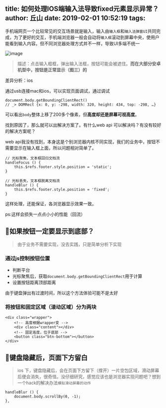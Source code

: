 title: 如何处理IOS端输入法导致fixed元素显示异常？
author: 丘山
date: 2019-02-01 10:52:19
tags:
---
手机端网页一个比较常见的交互场景就是输入，输入由`输入框`和`输入法弹窗UI`共同完成，为了更好的交互，手机端浏览器一般会自动将`输入框`滚动到屏幕中央，使用户能看到输入内容。但不同浏览器处理方式并不一样，导致UI多端不统一

![image](https://user-images.githubusercontent.com/10740017/50135310-aff37f80-02ce-11e9-8fe3-8429ba97f1b7.png)

> 描述：点击输入框框，弹出输入法框，按钮可能会被遮住。**而在大部分安卓机型中，按钮是正常显示（图三）的**

差异分析：ios

通过usb连接mac和ios，可以实现页面调试，通过调试

```
document.body.getBoundingClientRect()
// _> DOMRect {x: 0, y: -298, width: 320, height: 434, top: -298, …}
```

可以看出`body`整体上移了200多个像素，但**高度却还是屏幕可视高度**。

找到原因了，那么就可以出解决方案了。有什么web api 可以解决吗？有没有较好的解决方案呢？

web api我没有找到，本身这是个别浏览器内核不同实现，我们的业务中，按钮不需要显示在输入框上面，所以问题相对简单了。

```
// 光标聚焦，文本框回归文档流
handleFocus () {
    this.$refs.footer.style.position = 'static';
}

// 光标丢失，文本框脱离文档流
handleBlur () {
    this.$refs.footer.style.position = 'fixed';
}
```

这样处理，还能保证，各浏览器显示效果一致。

ps:这样会损失一点点小小的性能（回流）


## 🤔如果按钮一定要显示到底部？

> 由于业务不需要实现，没去实践，只是简单分析下实现

### 通过js控制按钮位置

- 判断平台
- 光标聚焦后，获取`document.body.getBoundingClientRect`用于计算
- 设置按钮距离顶部距离

由于键盘弹出有过渡时间，所以这个方法体验可能不是太好

### 将按钮和固定区域（滚动区域）分为两块

```
<div class="wrapper">
    <!-- 高度根据wrapper变 -->
    <div class="content"></div>
    <!-- 固定高度，位于底部 -->
    <button class="btn-bottom"></button>
</div>
```

## 🤔键盘隐藏后，页面下方留白

> ios 下，键盘隐藏后，会在页面下方留下（撑开）一片空包区域，滑动屏幕后便会消失，很奇怪。没仔细研究，感觉应该也是浏览器实现问题吧？想到一个hack的解决办法`模拟滑动屏幕的动作`

```
handleBlur () {
    document.body.scrollBy(0, -1);
},
```